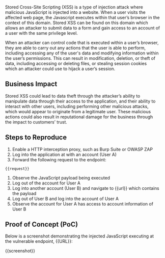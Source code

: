 Stored Cross-Site Scripting (XSS) is a type of injection attack where malicious JavaScript is injected into a website. When a user visits the affected web page, the Javascript executes within that user’s browser in the context of this domain. Stored XSS can be found on this domain which allows an attacker to submit data to a form and gain access to an account of a user with the same privilege level.

When an attacker can control code that is executed within a user’s browser, they are able to carry out any actions that the user is able to perform, including accessing any of the user's data and modifying information within the user’s permissions. This can result in modification, deletion, or theft of data, including accessing or deleting files, or stealing session cookies which an attacker could use to hijack a user’s session.
  
## Business Impact

Stored XSS could lead to data theft through the attacker’s ability to manipulate data through their access to the application, and their ability to interact with other users, including performing other malicious attacks, which would appear to originate from a legitimate user. These malicious actions could also result in reputational damage for the business through the impact to customers’ trust.

## Steps to Reproduce

1. Enable a HTTP interception proxy, such as Burp Suite or OWASP ZAP
1. Log into the application at with an account (User A)
1. Forward the following request to the endpoint:

```HTTP
{{request}}
```

1. Observe the JavaScript payload being executed
1. Log out of the account for User A
1. Log into another account (User B) and navigate to {{url}} which contains the payload
1. Log out of User B and log into the account of User A
1. Observe the account for User A has access to account information of User B

## Proof of Concept (PoC)

Below is a screenshot demonstrating the injected JavaScript executing at the vulnerable endpoint, {{URL}}:

{{screenshot}}

